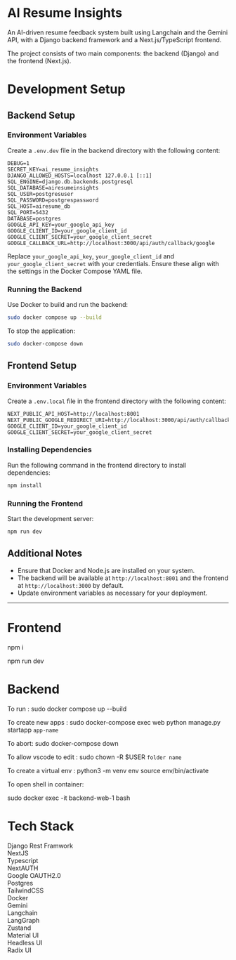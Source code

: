 # AI Resume Insights

An AI-driven resume feedback system built using Langchain and the Gemini API, with a Django backend framework and a Next.js/TypeScript frontend.

The project consists of two main components: the backend (Django) and the frontend (Next.js).

# Development Setup

## Backend Setup

### Environment Variables

Create a `.env.dev` file in the backend directory with the following content:

```
DEBUG=1
SECRET_KEY=ai_resume_insights
DJANGO_ALLOWED_HOSTS=localhost 127.0.0.1 [::1]
SQL_ENGINE=django.db.backends.postgresql
SQL_DATABASE=airesumeinsights
SQL_USER=postgresuser
SQL_PASSWORD=postgrespassword
SQL_HOST=airesume_db
SQL_PORT=5432
DATABASE=postgres
GOOGLE_API_KEY=your_google_api_key
GOOGLE_CLIENT_ID=your_google_client_id
GOOGLE_CLIENT_SECRET=your_google_client_secret
GOOGLE_CALLBACK_URL=http://localhost:3000/api/auth/callback/google
```

Replace `your_google_api_key`, `your_google_client_id` and `your_google_client_secret` with your credentials.
Ensure these align with the settings in the Docker Compose YAML file.

### Running the Backend

Use Docker to build and run the backend:

```bash
sudo docker compose up --build
```

To stop the application:

```bash
sudo docker-compose down
```

## Frontend Setup

### Environment Variables

Create a `.env.local` file in the frontend directory with the following content:

```
NEXT_PUBLIC_API_HOST=http://localhost:8001
NEXT_PUBLIC_GOOGLE_REDIRECT_URI=http://localhost:3000/api/auth/callback/google
GOOGLE_CLIENT_ID=your_google_client_id
GOOGLE_CLIENT_SECRET=your_google_client_secret
```

### Installing Dependencies

Run the following command in the frontend directory to install dependencies:

```bash
npm install
```

### Running the Frontend

Start the development server:

```bash
npm run dev
```

## Additional Notes

- Ensure that Docker and Node.js are installed on your system.
- The backend will be available at `http://localhost:8001` and the frontend at `http://localhost:3000` by default.
- Update environment variables as necessary for your deployment.

---

# Frontend

npm i

npm run dev

# Backend

To run : sudo docker compose up --build

To create new apps : sudo docker-compose exec
web python manage.py startapp `app-name`

To abort: sudo docker-compose down

To allow vscode to edit : sudo chown -R $USER `folder name`

To create a virtual env :
python3 -m venv env
source env/bin/activate

To open shell in container:

sudo docker exec -it backend-web-1 bash

# Tech Stack

Django Rest Framwork \
NextJS \
Typescript \
NextAUTH \
Google OAUTH2.0 \
Postgres \
TailwindCSS \
Docker \
Gemini \
Langchain \
LangGraph \
Zustand \
Material UI \
Headless UI \
Radix UI
